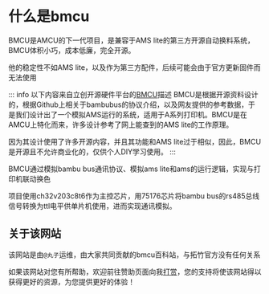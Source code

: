 # 什么是bmcu

BMCU是AMCU的下一代项目，是兼容于AMS lite的第三方开源自动换料系统，BMCU体积小巧，成本低廉，完全开源。

他的稳定性不如AMS lite，以及作为第三方配件，后续可能会由于官方更新固件而无法使用

::: info 以下内容来自立创开源硬件平台的[BMCU](https://oshwhub.com/bamboo-shoot-xmcu-pcb-team/bmcu)描述
BMCU是根据开源资料设计的，根据Github上相关于bambubus的协议介绍，以及网友提供的参考数据，于是我们设计出了一个模拟AMS运行的系统，适用于A系列打印机。BMCU是在AMCU上特化而来，许多设计参考了网上能查到的AMS lite的工作原理。

因为其设计使用了许多开源内容，并且其功能和AMS lite过于相似，因此，BMCU是开源且不允许商业化的，仅供个人DIY学习使用。
:::

BMCU通过模拟bambu bus通讯协议、模拟ams lite和ams的运行逻辑，实现与打印机联动换色

项目使用ch32v203c8t6作为主控芯片，用75176芯片将bambu bus的rs485总线信号转换为ttl电平供单片机使用，进而实现通讯模拟。

## 关于该网站

该网站是由`@丸子`运维，由大家共同贡献的bmcu百科站，与拓竹官方没有任何关系

如果该网站对您有所帮助，欢迎前往赞助页面向我[打赏](/doc/other/donate)，您的支持将使该网站得以获得更好的资源，为您提供更好的体验！
